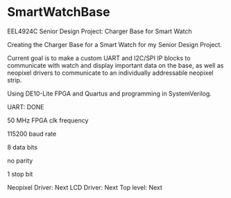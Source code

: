 # SmartWatchBase
EEL4924C Senior Design Project: Charger Base for Smart Watch


Creating the Charger Base for a Smart Watch for my Senior Design Project.

Current goal is to make a custom UART and I2C/SPI IP blocks to communicate with watch and display important data on the base,
as well as neopixel drivers to communicate to an individually addressable neopixel strip.


Using DE10-Lite FPGA and Quartus and programming in SystemVerilog.

UART: DONE

50 MHz FPGA clk frequency

115200 baud rate

8 data bits

no parity

1 stop bit

Neopixel Driver: Next
LCD Driver: Next
Top level: Next
